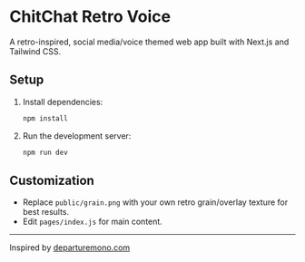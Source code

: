 # ChitChat Retro Voice

A retro-inspired, social media/voice themed web app built with Next.js and Tailwind CSS.

## Setup

1. Install dependencies:
   ```sh
   npm install
   ```
2. Run the development server:
   ```sh
   npm run dev
   ```

## Customization
- Replace `public/grain.png` with your own retro grain/overlay texture for best results.
- Edit `pages/index.js` for main content.

---
Inspired by [departuremono.com](https://departuremono.com/?ref=bestwebsite.gallery) 